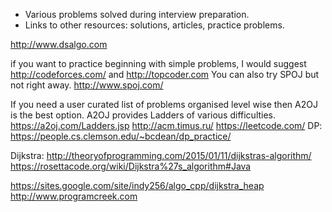  * Various problems solved during interview preparation.
 * Links to other resources: solutions, articles, practice problems.

http://www.dsalgo.com

if you want to practice beginning with simple problems, 
I would suggest http://codeforces.com/ and http://topcoder.com 
You can also try SPOJ but not right away. http://www.spoj.com/

If you need a user curated list of problems organised level wise then
A2OJ is the best option. A2OJ provides Ladders of various difficulties.
https://a2oj.com/Ladders.jsp
http://acm.timus.ru/
https://leetcode.com/
DP: 
https://people.cs.clemson.edu/~bcdean/dp_practice/

Dijkstra: 
http://theoryofprogramming.com/2015/01/11/dijkstras-algorithm/
https://rosettacode.org/wiki/Dijkstra%27s_algorithm#Java


https://sites.google.com/site/indy256/algo_cpp/dijkstra_heap
http://www.programcreek.com
